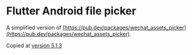 # Flutter Android file picker

A simplified version of [https://pub.dev/packages/wechat_assets_picker](https://pub.dev/packages/wechat_assets_picker).

Copied at [version 5.1.3](https://github.com/fluttercandies/flutter_wechat_assets_picker/releases/tag/v5.1.3)